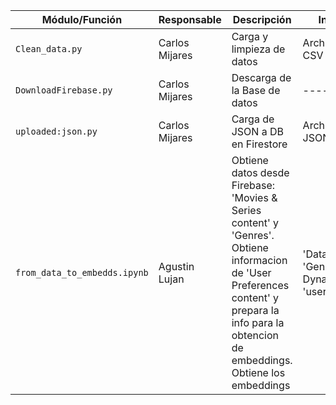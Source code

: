| **Módulo/Función**     | **Responsable**  | **Descripción**              | **Inputs**              | **Outputs**              |
|------------------------|-----------------|-----------------------------|-------------------------|--------------------------|
| `Clean_data.py`         | Carlos Mijares      | Carga y limpieza de datos   | Archivos CSV      | DataFrame limpio        |
| `DownloadFirebase.py` |   Carlos Mijares     | Descarga de la Base de datos |  -------            |  DataFrame Bruto   |
| `uploaded:json.py`       |  Carlos Mijares     |  Carga de JSON a DB en Firestore     |  Archivo JSON  |  --------      |
| `from_data_to_embedds.ipynb`    |  Agustin Lujan     | Obtiene datos desde Firebase: 'Movies & Series content' y 'Genres'. Obtiene informacion de 'User Preferences content' y prepara la info para la obtencion de embeddings. Obtiene los embeddings | 'Data_Clean', 'Genres_DB', DynamoDB 'user_pref...'  | Embeddings to ¿VERTEX?  |
